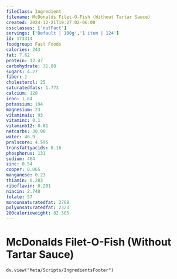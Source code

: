 ```yaml
---
fileClass: Ingredient
filename: McDonalds Filet-O-Fish (Without Tartar Sauce)
created: 2024-12-21T19:27:02-06:00
cssclasses: ['nutFact']
servings: ['Default | 100g','1 item | 124']
id: 173314
foodgroup: Fast Foods
calories: 243
fat: 7.62
protein: 12.47
carbohydrate: 31.08
sugars: 4.27
fiber: 1
cholesterol: 25
saturatedfats: 1.773
calcium: 128
iron: 1.64
potassium: 194
magnesium: 23
vitaminaiu: 93
vitaminc: 0.1
vitaminb12: 0.81
netcarbs: 30.08
water: 46.9
pralscore: 4.595
transfattyacids: 0.16
phosphorus: 131
sodium: 464
zinc: 0.54
copper: 0.065
manganese: 0.23
thiamin: 0.283
riboflavin: 0.201
niacin: 2.748
folate: 57
monounsaturatedfat: 2768
polyunsaturatedfat: 2323
200calorieweight: 82.305
---
```


# McDonalds Filet-O-Fish (Without Tartar Sauce)

```dataviewjs
dv.view("Meta/Scripts/IngredientsFooter")
```